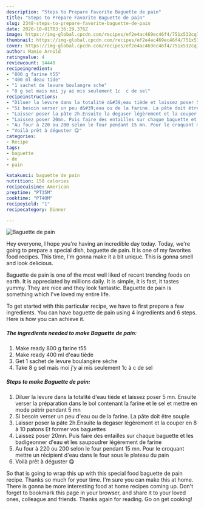 ```yaml
---
description: "Steps to Prepare Favorite Baguette de pain"
title: "Steps to Prepare Favorite Baguette de pain"
slug: 2348-steps-to-prepare-favorite-baguette-de-pain
date: 2020-10-01T03:36:29.376Z
image: https://img-global.cpcdn.com/recipes/ef2e4ac469ec46f4/751x532cq70/baguette-de-pain-photo-principale-de-la-recette.jpg
thumbnail: https://img-global.cpcdn.com/recipes/ef2e4ac469ec46f4/751x532cq70/baguette-de-pain-photo-principale-de-la-recette.jpg
cover: https://img-global.cpcdn.com/recipes/ef2e4ac469ec46f4/751x532cq70/baguette-de-pain-photo-principale-de-la-recette.jpg
author: Mamie Arnold
ratingvalue: 4
reviewcount: 14440
recipeingredient:
- "800 g farine t55"
- "400 ml deau tide"
- "1 sachet de levure boulangre sche"
- "8 g sel mais moi jy ai mis seulement 1c  c de sel"
recipeinstructions:
- "Diluer la levure dans la totalité d&#39;eau tiède et laissez poser 5 mn. Ensuite verser la préparation dans le bol contenant la farine et le sel et mettre en mode pétrir pendant 5 mn"
- "Si besoin verser un peu d&#39;eau ou de la farine. La pâte doit être souple"
- "Laisser poser la pâte 2h.Ensuite la degaser légèrement et la couper en 8 à 10 patons Et former vos baguettes"
- "Laissez poser 20mn. Puis faire des entailles sur chaque baguette et les badigeonner d&#39;eau et les saupoudrer légèrement de farine"
- "Au four à 220 ou 200 selon le four pendant 15 mn. Pour le croquant mettre un récipient d&#39;eau dans le four sous le plateau du pain"
- "Voilà prêt à déguster 😋"
categories:
- Recipe
tags:
- baguette
- de
- pain

katakunci: baguette de pain 
nutrition: 158 calories
recipecuisine: American
preptime: "PT35M"
cooktime: "PT40M"
recipeyield: "1"
recipecategory: Dinner

---
```



![Baguette de pain](https://img-global.cpcdn.com/recipes/ef2e4ac469ec46f4/751x532cq70/baguette-de-pain-photo-principale-de-la-recette.jpg)

Hey everyone, I hope you're having an incredible day today. Today, we're going to prepare a special dish, baguette de pain. It is one of my favorites food recipes. This time, I'm gonna make it a bit unique. This is gonna smell and look delicious.

Baguette de pain is one of the most well liked of recent trending foods on earth. It is appreciated by millions daily. It is simple, it is fast, it tastes yummy. They are nice and they look fantastic. Baguette de pain is something which I've loved my entire life.




To get started with this particular recipe, we have to first prepare a few ingredients. You can have baguette de pain using 4 ingredients and 6 steps. Here is how you can achieve it.

<!--inarticleads1-->

##### The ingredients needed to make Baguette de pain:

1. Make ready 800 g farine t55
1. Make ready 400 ml d&#39;eau tiède
1. Get 1 sachet de levure boulangère sèche
1. Take 8 g sel mais moi j&#39;y ai mis seulement 1c à c de sel




<!--inarticleads2-->

##### Steps to make Baguette de pain:

1. Diluer la levure dans la totalité d&#39;eau tiède et laissez poser 5 mn. Ensuite verser la préparation dans le bol contenant la farine et le sel et mettre en mode pétrir pendant 5 mn
1. Si besoin verser un peu d&#39;eau ou de la farine. La pâte doit être souple
1. Laisser poser la pâte 2h.Ensuite la degaser légèrement et la couper en 8 à 10 patons Et former vos baguettes
1. Laissez poser 20mn. Puis faire des entailles sur chaque baguette et les badigeonner d&#39;eau et les saupoudrer légèrement de farine
1. Au four à 220 ou 200 selon le four pendant 15 mn. Pour le croquant mettre un récipient d&#39;eau dans le four sous le plateau du pain
1. Voilà prêt à déguster 😋




So that is going to wrap this up with this special food baguette de pain recipe. Thanks so much for your time. I'm sure you can make this at home. There is gonna be more interesting food at home recipes coming up. Don't forget to bookmark this page in your browser, and share it to your loved ones, colleague and friends. Thanks again for reading. Go on get cooking!
